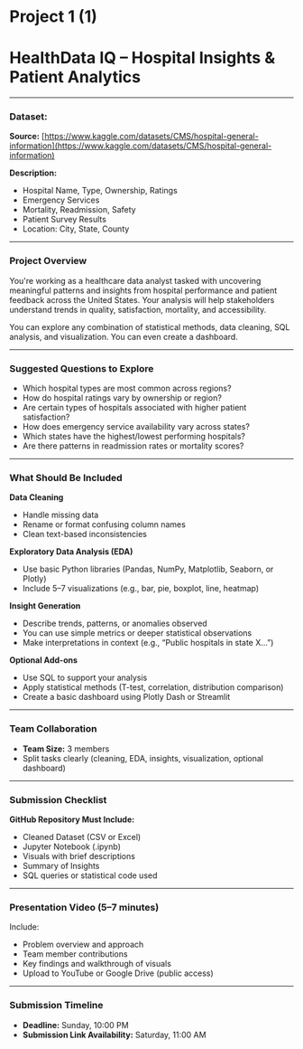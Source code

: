 # Project 1 (1)

# **HealthData IQ – Hospital Insights & Patient Analytics**

---

### Dataset:

**Source:** [https://www.kaggle.com/datasets/CMS/hospital-general-information](https://www.kaggle.com/datasets/CMS/hospital-general-information)

**Description:**

- Hospital Name, Type, Ownership, Ratings
- Emergency Services
- Mortality, Readmission, Safety
- Patient Survey Results
- Location: City, State, County

---

### Project Overview

You're working as a healthcare data analyst tasked with uncovering meaningful patterns and insights from hospital performance and patient feedback across the United States. Your analysis will help stakeholders understand trends in quality, satisfaction, mortality, and accessibility.

You can explore any combination of statistical methods, data cleaning, SQL analysis, and visualization. You can even create a dashboard.

---

### Suggested Questions to Explore

- Which hospital types are most common across regions?
- How do hospital ratings vary by ownership or region?
- Are certain types of hospitals associated with higher patient satisfaction?
- How does emergency service availability vary across states?
- Which states have the highest/lowest performing hospitals?
- Are there patterns in readmission rates or mortality scores?

---

### What Should Be Included

**Data Cleaning**

- Handle missing data
- Rename or format confusing column names
- Clean text-based inconsistencies

**Exploratory Data Analysis (EDA)**

- Use basic Python libraries (Pandas, NumPy, Matplotlib, Seaborn, or Plotly)
- Include 5–7 visualizations (e.g., bar, pie, boxplot, line, heatmap)

**Insight Generation**

- Describe trends, patterns, or anomalies observed
- You can use simple metrics or deeper statistical observations
- Make interpretations in context (e.g., “Public hospitals in state X…”)

**Optional Add-ons**

- Use SQL to support your analysis
- Apply statistical methods (T-test, correlation, distribution comparison)
- Create a basic dashboard using Plotly Dash or Streamlit

---

### Team Collaboration

- **Team Size:** 3 members
- Split tasks clearly (cleaning, EDA, insights, visualization, optional dashboard)

---

### Submission Checklist

**GitHub Repository Must Include:**

- Cleaned Dataset (CSV or Excel)
- Jupyter Notebook (.ipynb)
- Visuals with brief descriptions
- Summary of Insights
- SQL queries or statistical code used

---

### Presentation Video (5–7 minutes)

Include:

- Problem overview and approach
- Team member contributions
- Key findings and walkthrough of visuals
- Upload to YouTube or Google Drive (public access)

---

### Submission Timeline

- **Deadline:** Sunday, 10:00 PM
- **Submission Link Availability:** Saturday, 11:00 AM